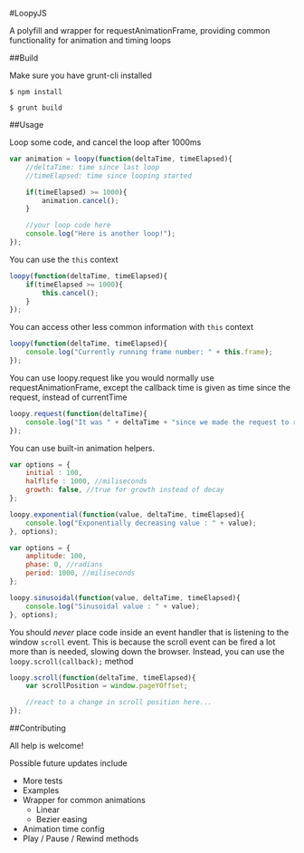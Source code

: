 #LoopyJS

A polyfill and wrapper for requestAnimationFrame, providing common functionality for animation and timing loops

##Build

Make sure you have grunt-cli installed

```
$ npm install

$ grunt build
```

##Usage

Loop some code, and cancel the loop after 1000ms

```js
var animation = loopy(function(deltaTime, timeElapsed){
	//deltaTime: time since last loop
	//timeElapsed: time since looping started

	if(timeElapsed) >= 1000){
		animation.cancel();
	}

	//your loop code here
	console.log("Here is another loop!");
});
```

You can use the `this` context

```js
loopy(function(deltaTime, timeElapsed){
	if(timeElapsed >= 1000){
		this.cancel();
	}
});
```

You can access other less common information with `this` context

```js
loopy(function(deltaTime, timeElapsed){
	console.log("Currently running frame number: " + this.frame);
});
```

You can use loopy.request like you would normally use requestAnimationFrame, except the callback time is given as time since the request, instead of currentTime

```js
loopy.request(function(deltaTime){
	console.log("It was " + deltaTime + "since we made the request to run this code");
});
```

You can use built-in animation helpers.

```js
var options = {
	initial : 100,
	halflife : 1000, //miliseconds
	growth: false, //true for growth instead of decay
};

loopy.exponential(function(value, deltaTime, timeElapsed){
	console.log("Exponentially decreasing value : " + value);
}, options);
```

```js
var options = {
	amplitude: 100,
	phase: 0, //radians
	period: 1000, //miliseconds
};

loopy.sinusoidal(function(value, deltaTime, timeElapsed){
	console.log("Sinusoidal value : " + value);
}, options);
```

You should *never* place code inside an event handler that is listening to the window ```scroll``` event.
This is because the scroll event can be fired a lot more than is needed, slowing down the browser. 
Instead, you can use the ```loopy.scroll(callback);``` method

```js
loopy.scroll(function(deltaTime, timeElapsed){
	var scrollPosition = window.pageYOffset;

	//react to a change in scroll position here...
});
```

##Contributing

All help is welcome!

Possible future updates include

* More tests
* Examples
* Wrapper for common animations
	* Linear
	* Bezier easing
* Animation time config
* Play / Pause / Rewind methods
